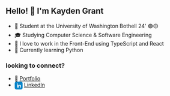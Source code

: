 ## Hello! 👋 I'm Kayden Grant

- :school: Student at the University of Washington Bothell 24' 🟣🟡
- :mortar_board: Studying Computer Science & Software Engineering
- 📲 I love to work in the Front-End using TypeScript and React
- 🌱 Currently learning Python


### looking to connect? 

- :briefcase: [Portfolio](https://kaydengrant.com/)
- <img src="https://github.com/kaydengrant/kaydengrant/blob/main/Images/linkedin.png" width="21" height="21" align="center"> [LinkedIn](https://www.linkedin.com/in/kaydengrant/)
